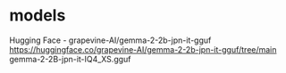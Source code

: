 # models

Hugging Face - grapevine-AI/gemma-2-2b-jpn-it-gguf  
https://huggingface.co/grapevine-AI/gemma-2-2b-jpn-it-gguf/tree/main  
gemma-2-2B-jpn-it-IQ4_XS.gguf  